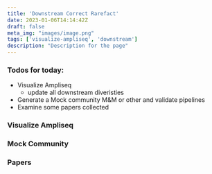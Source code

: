 ```yaml
---
title: 'Downstream Correct Rarefact'
date: 2023-01-06T14:14:42Z
draft: false
meta_img: "images/image.png"
tags: ['visualize-ampliseq', 'downstream']
description: "Description for the page"
---
```


### Todos for today:

- Visualize Ampliseq
  - update all downstream diveristies
- Generate a Mock community M&M or other and validate pipelines
- Examine some papers collected

### Visualize Ampliseq

### Mock Community

### Papers

